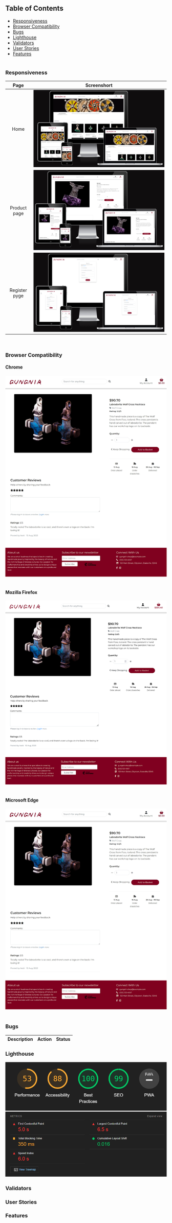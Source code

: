 ## Table of Contents

- [Responsiveness](#responsiveness)
- [Browser Compatibility](#browser-compatibility)
- [Bugs](#bugs)
- [Lighthouse](#lighthouse)
- [Validators](#validators)
- [User Stories](#user-stories)
- [Features](#features) <br><br>

### Responsiveness

| Page| Screenshort|
|:-------:|:-------:|
| Home| ![Home Page](/README_docs/testing/responsive-home.png)|
| Product page| ![Product page](/README_docs/testing/responsive-product-details.png)|
| Register pyge| ![Register page](/README_docs/testing/responsive-register.png)

<br>

### Browser Compatibility

#### Chrome 
![Chrome](/README_docs/testing/browser-chrome.jpeg)<br><br>

#### Mozilla Firefox
![Firefox](/README_docs/testing/browser-fireFox.png)<br><br>

#### Microsoft Edge
![Edge](/README_docs/testing/browser-edge.jpeg)<br><br>

### Bugs

| Description | Action | Status |
|:-----|:------|:------:|

### Lighthouse

![Lighthouse test](/README_docs/testing/lighthouse.png)
![Lighthouse test](/README_docs/testing/lighthouse2.png)

### Validators
### User Stories
### Features




